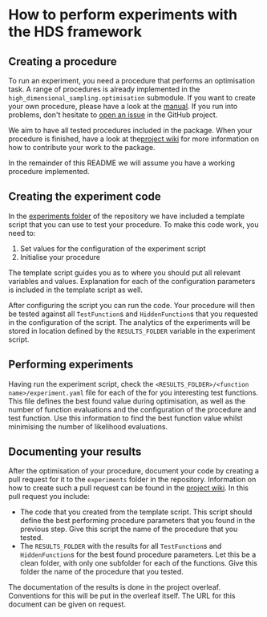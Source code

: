 # How to perform experiments with the HDS framework

## Creating a procedure

To run an experiment, you need a procedure that performs an optimisation task. A range of procedures is already implemented in the `high_dimensional_sampling.optimisation` submodule. If you want to create your own procedure, please have a look at the [manual](https://github.com/DarkMachines/high-dimensional-sampling/blob/master/manual/01_creating_a_procedure.md). If you run into problems, don't hesitate to [open an issue](https://github.com/DarkMachines/high-dimensional-sampling/issues/new) in the GitHub project.

We aim to have all tested procedures included in the package. When your procedure is finished, have a look at the[project wiki](https://github.com/DarkMachines/high-dimensional-sampling/wiki/Contributing-your-algorithm-to-the-package) for more information on how to contribute your work to the package.

In the remainder of this README we will assume you have a working procedure implemented.

## Creating the experiment code

In the [experiments folder](https://github.com/DarkMachines/high-dimensional-sampling/tree/master/experiments) of the repository we have included a template script that you can use to test your procedure. To make this code work, you need to:

1. Set values for the configuration of the experiment script
2. Initialise your procedure

The template script guides you as to where you should put all relevant variables and values. Explanation for each of the configuration parameters is included in the template script as well.

After configuring the script you can run the code. Your procedure will then be tested against all `TestFunction`s and `HiddenFunction`s that you requested in the configuration of the script. The analytics of the experiments will be stored in location defined by the `RESULTS_FOLDER` variable in the experiment script.

## Performing experiments

Having run the experiment script, check the `<RESULTS_FOLDER>/<function name>/experiment.yaml` file for each of the for you interesting test functions. This file defines the best found value during optimisation, as well as the number of function evaluations and the configuration of the procedure and test function. Use this information to find the best function value whilst minimising the number of likelihood evaluations.

## Documenting your results

After the optimisation of your procedure, document your code by creating a pull request for it to the `experiments` folder in the repository. Information on how to create such a pull request can be found in the [project wiki](https://github.com/DarkMachines/high-dimensional-sampling/wiki/Contributing-your-algorithm-to-the-package). In this pull request you include:

- The code that you created from the template script. This script should define the best performing procedure parameters that you found in the previous step. Give this script the name of the procedure that you tested.
- The `RESULTS_FOLDER` with the results for all `TestFunction`s and `HiddenFunction`s for the best found procedure parameters. Let this be a clean folder, with only one subfolder for each of the functions. Give this folder the name of the procedure that you tested.

The documentation of the results is done in the project overleaf. Conventions for this will be put in the overleaf itself. The URL for this document can be given on request.
